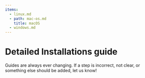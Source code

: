 ```yaml
---
items:
  - linux.md
  - path: mac-os.md
    title: macOS
  - windows.md
---
```


# Detailed Installations guide

Guides are always ever changing. If a step is incorrect, not clear, or something else should be added, let us know!
